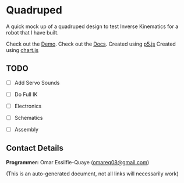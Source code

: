 # Quadruped

A quick mock up of a quadruped design to test Inverse Kinematics for a robot
that I have built.

Check out the [Demo](https://omareq.github.io/quadruped/).
Check out the [Docs](https://omareq.github.io/quadruped/docs/).
Created using [p5.js](https://p5js.org/)
Created using [chart.js](https://chartjs.org/)

## TODO

- [ ]	Add Servo Sounds

- [ ]	Do Full IK

- [ ]   Electronics

- [ ]   Schematics

- [ ]   Assembly

## Contact Details
__Programmer:__ Omar Essilfie-Quaye (omareq08@gmail.com)


(This is an auto-generated document, not all links will necessarily work)
